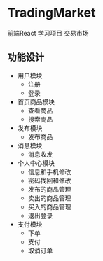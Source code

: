 # TradingMarket
前端React 学习项目 交易市场

## 功能设计
- 用户模块
    - 注册
    - 登录
- 首页商品模块
    - 查看商品
    - 搜索商品
- 发布模块
    - 发布商品
- 消息模块
    - 消息收发 
- 个人中心模块
    - 信息和手机修改
    - 密码找回和修改
    - 发布的商品管理
    - 卖出的商品管理
    - 买入的商品管理
    - 退出登录
- 支付模块
    - 下单
    - 支付
    - 取消订单 
